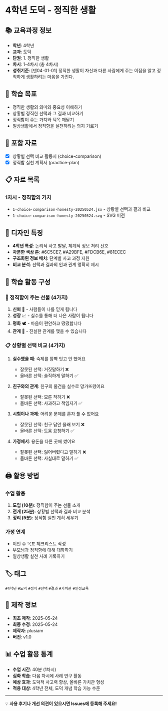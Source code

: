 # 4학년 도덕 - 정직한 생활

## 📚 교육과정 정보
- **학년**: 4학년
- **교과**: 도덕
- **단원**: 1. 정직한 생활
- **차시**: 1-4차시 (총 4차시)
- **성취기준**: [댄04-01-01] 정직한 생활이 자신과 다른 사람에게 주는 이점을 알고 정직하게 생활하려는 마음을 가진다.

## 🎯 학습 목표
- 정직한 생활의 의미와 중요성 이해하기
- 상황별 정직한 선택과 그 결과 비교하기
- 정직함이 주는 가치와 덕목 깨닫기
- 일상생활에서 정직함을 실천하려는 의지 기르기

## 📁 포함 자료
- [x] 상황별 선택 비교 활동지 (choice-comparison)
- [x] 정직함 실천 계획서 (practice-plan)

## 📋 자료 목록

### 1차시 - 정직함의 가치
- `1-choice-comparison-honesty-20250524.jsx` - 상황별 선택과 결과 비교
- `1-choice-comparison-honesty-20250524.svg` - SVG 버전

## 🎨 디자인 특징
- **4학년 특성**: 논리적 사고 발달, 체계적 정보 처리 선호
- **차분한 색상 톤**: #6C5CE7, #A29BFE, #FDCB6E, #81ECEC
- **구조화된 정보 배치**: 단계별 사고 과정 지원
- **비교 분석**: 선택과 결과의 인과 관계 명확히 제시

## 🧮 학습 활동 구성

### 🌟 정직함이 주는 선물 (4가지)
1. **신뢰** 🤝 - 사람들이 나를 믿게 됩니다
2. **성장** 📈 - 실수를 통해 더 나은 사람이 됩니다
3. **평화** 🕊️ - 마음이 편안하고 떴떴합니다
4. **관계** 💝 - 진실한 관계를 맺을 수 있습니다

### 📋 상황별 선택 비교 (4가지)
1. **실수했을 때**: 숙제를 깜빡 잇고 안 했어요
   - 잘못된 선택: 거짓말하기 ❌
   - 올바른 선택: 솔직하게 말하기 ✅

2. **친구와의 관계**: 친구의 물건을 실수로 망가뜨렸어요
   - 잘못된 선택: 모른 척하기 ❌
   - 올바른 선택: 사과하고 책임지기 ✅

3. **시험이나 과제**: 어려운 문제를 혼자 풀 수 없어요
   - 잘못된 선택: 친구 답안 몰래 보기 ❌
   - 올바른 선택: 도움 요청하기 ✅

4. **가정에서**: 용돈을 다른 곳에 썼어요
   - 잘못된 선택: 잃어버렸다고 말하기 ❌
   - 올바른 선택: 사실대로 말하기 ✅

## 🖨️ 활용 방법

### 수업 활용
1. **도입 (10분)**: 정직함이 주는 선물 소개
2. **전개 (25분)**: 상황별 선택과 결과 비교 분석
3. **정리 (5분)**: 정직함 실천 계획 세우기

### 가정 연계
- 이번 주 목표 체크리스트 작성
- 부모님과 정직함에 대해 대화하기
- 일상생활 실천 사례 기록하기

## 🏷️ 태그
`#4학년` `#도덕` `#정직` `#선택` `#결과` `#가치관` `#인성교육`

## 📅 제작 정보
- **최초 제작**: 2025-05-24
- **최종 수정**: 2025-05-24
- **제작자**: plusiam
- **버전**: v1.0

## 📊 수업 활용 통계
- **수업 시간**: 40분 (1차시)
- **심화 학습**: 다음 차시에 사례 연구 활동
- **예상 효과**: 도덕적 사고력 향상, 올바른 가치관 형성
- **적용 대상**: 4학년 전체, 도덕 개념 학습 가능 수준

---

💡 **사용 후기나 개선 의견이 있으시면 Issues에 등록해 주세요!**